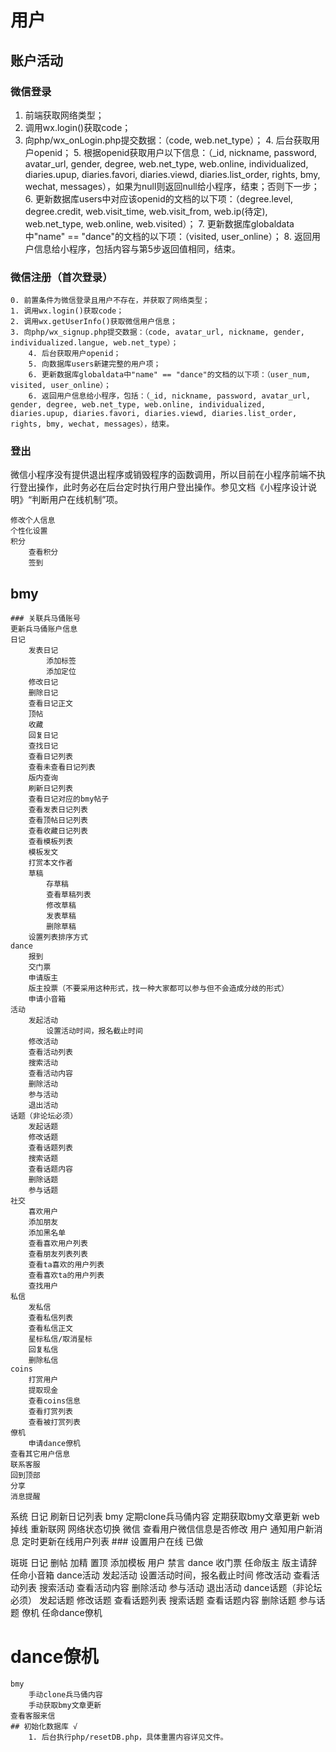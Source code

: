 # 用户
## 账户活动
### 微信登录

1. 前端获取网络类型；
2. 调用wx.login()获取code；
3. 向php/wx_onLogin.php提交数据：（code, web.net_type）；
	4. 后台获取用户openid；
	5. 根据openid获取用户以下信息：（_id, nickname, password, avatar_url, gender, degree, web.net_type, web.online, individualized, diaries.upup, diaries.favori, diaries.viewd, diaries.list_order, rights, bmy, wechat, messages），如果为null则返回null给小程序，结束；否则下一步；
	6. 更新数据库users中对应该openid的文档的以下项：（degree.level, degree.credit, web.visit_time, web.visit_from, web.ip(待定), web.net_type, web.online, web.visited）；
	7. 更新数据库globaldata中"name" == "dance"的文档的以下项：（visited, user_online）；
	8. 返回用户信息给小程序，包括内容与第5步返回值相同，结束。
### 微信注册（首次登录）
```
0. 前置条件为微信登录且用户不存在，并获取了网络类型；
1. 调用wx.login()获取code；
2. 调用wx.getUserInfo()获取微信用户信息；
3. 向php/wx_signup.php提交数据：（code, avatar_url, nickname, gender, individualized.langue, web.net_type）；
	4. 后台获取用户openid；
	5. 向数据库users新建完整的用户项；
	6. 更新数据库globaldata中"name" == "dance"的文档的以下项：（user_num, visited, user_online）；
	6. 返回用户信息给小程序，包括：（_id, nickname, password, avatar_url, gender, degree, web.net_type, web.online, individualized, diaries.upup, diaries.favori, diaries.viewd, diaries.list_order, rights, bmy, wechat, messages），结束。
```
### 登出
微信小程序没有提供退出程序或销毁程序的函数调用，所以目前在小程序前端不执行登出操作，此时务必在后台定时执行用户登出操作。参见文档《小程序设计说明》“判断用户在线机制”项。
```
修改个人信息
个性化设置
积分
	查看积分
	签到
```
## bmy
	### 关联兵马俑账号
	更新兵马俑账户信息
	日记
		发表日记
			添加标签
			添加定位
		修改日记
		删除日记
		查看日记正文
		顶帖
		收藏
		回复日记
		查找日记
		查看日记列表
		查看未查看日记列表
		版内查询
		刷新日记列表
		查看日记对应的bmy帖子
		查看发表日记列表
		查看顶帖日记列表
		查看收藏日记列表
		查看模板列表
		模板发文
		打赏本文作者
		草稿
			存草稿
			查看草稿列表
			修改草稿
			发表草稿
			删除草稿
		设置列表排序方式
	dance
		报到
		交门票
		申请版主
		版主投票（不要采用这种形式，找一种大家都可以参与但不会造成分歧的形式）
		申请小音箱
	活动
		发起活动
			设置活动时间，报名截止时间
		修改活动
		查看活动列表
		搜索活动
		查看活动内容
		删除活动
		参与活动
		退出活动
	话题（非论坛必须）
		发起话题
		修改话题
		查看话题列表
		搜索话题
		查看话题内容
		删除话题
		参与话题
	社交
		喜欢用户
		添加朋友
		添加黑名单
		查看喜欢用户列表
		查看朋友列表列表
		查看ta喜欢的用户列表
		查看喜欢ta的用户列表
		查找用户
	私信
		发私信
		查看私信列表
		查看私信正文
		星标私信/取消星标
		回复私信
		删除私信
	coins
		打赏用户
		提取现金
		查看coins信息
		查看打赏列表
		查看被打赏列表
	僚机
		申请dance僚机
	查看其它用户信息
	联系客服
	回到顶部
	分享
	消息提醒
		
系统
	日记
		刷新日记列表
	bmy
		定期clone兵马俑内容
		定期获取bmy文章更新
	web
		掉线
		重新联网
		网络状态切换
	微信
		查看用户微信信息是否修改
	用户
		通知用户新消息
		定时更新在线用户列表
		### 设置用户在线
			已做
	
斑斑
	日记
		删帖
		加精
		置顶
		添加模板
	用户
		禁言
	dance
		收门票
		任命版主
		版主请辞
		任命小音箱
	dance活动
		发起活动
			设置活动时间，报名截止时间
		修改活动
		查看活动列表
		搜索活动
		查看活动内容
		删除活动
		参与活动
		退出活动
	dance话题（非论坛必须）
		发起话题
		修改话题
		查看话题列表
		搜索话题
		查看话题内容
		删除话题
		参与话题
	僚机
		任命dance僚机
		
# dance僚机
	bmy
		手动clone兵马俑内容
		手动获取bmy文章更新
	查看客服来信
	## 初始化数据库 √
		1. 后台执行php/resetDB.php，具体重置内容详见文件。